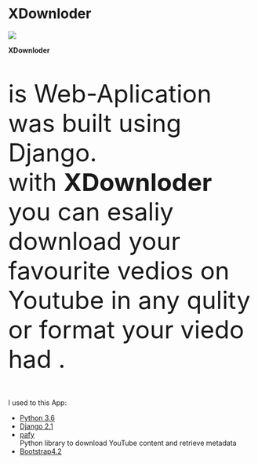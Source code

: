 # XDownloder


<img src="https://s2.gulfupload.com/i/00075/bsf8vatxk1yz_t.jpg" border=0>

<b> XDownloder </b>
<p style="font-size:50px;">is Web-Aplication was built using Django.</br>
with <b> XDownloder </b> you can esaliy download your favourite vedios on Youtube in any qulity or format your viedo had . <p>

I used to this App: 
<ul>
<li><a href="https://www.python.org/downloads/release/python-360/">Python 3.6</a></li>
<li><a href="https://pypi.org/project/Django/"> Django 2.1</a></li>
<li><a href="https://pypi.org/project/pafy/">pafy</a></li> Python library to download YouTube content and retrieve metadata
<li> <a href="https://getbootstrap.com/">Bootstrap4.2</a> </li>
</ul>
